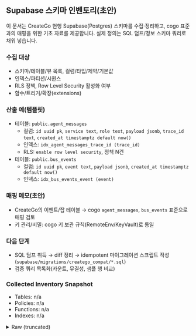 ## Supabase 스키마 인벤토리(초안)

이 문서는 CreateGo 현행 Supabase(Postgres) 스키마를 수집·정리하고, cogo 표준과의 매핑을 위한 기초 자료를 제공합니다. 실제 정의는 SQL 덤프/정보 스키마 쿼리로 채워 넣습니다.

### 수집 대상
- 스키마/테이블/뷰 목록, 컬럼/타입/제약/기본값
- 인덱스/파티션/시퀀스
- RLS 정책, Row Level Security 활성화 여부
- 함수/트리거/확장(extensions)

### 산출 예(템플릿)
- 테이블: `public.agent_messages`
  - 컬럼: `id uuid pk`, `service text`, `role text`, `payload jsonb`, `trace_id text`, `created_at timestamptz default now()`
  - 인덱스: `idx_agent_messages_trace_id (trace_id)`
  - RLS: `enable row level security`, 정책 N건
- 테이블: `public.bus_events`
  - 컬럼: `id uuid pk`, `event text`, `payload jsonb`, `created_at timestamptz default now()`
  - 인덱스: `idx_bus_events_event (event)`

### 매핑 메모(초안)
- CreateGo의 이벤트/잡 테이블 → cogo `agent_messages`, `bus_events` 표준으로 매핑 검토
- 키 관리/비밀: cogo 키 보관 규칙(RemoteEnv/KeyVault)로 통일

### 다음 단계
- SQL 덤프 취득 → diff 정리 → idempotent 마이그레이션 스크립트 작성(`supabase/migrations/creatego_compat/*.sql`)
- 검증 쿼리 목록화(카운트, 무결성, 샘플 행 비교)




### Collected Inventory Snapshot

- Tables: n/a
- Policies: n/a
- Functions: n/a
- Indexes: n/a

<details><summary>Raw (truncated)</summary>



```json
{
  "ts": "2025-08-17T10:21:08.806Z",
  "url": "https://sqxoqetfctukfcjuyrcf.supabase.co",
  "tables": null,
  "policies": null,
  "functions": null,
  "indexes": null
}
```

</details>
